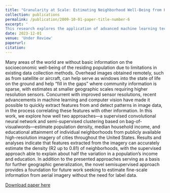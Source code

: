 ```yaml
---
title: "Granularity at Scale: Estimating Neighborhood Well-Being from High-Resolution Orthographic Imagery and Hybrid Learning"
collection: publications
permalink: /publication/2009-10-01-paper-title-number-6
excerpt: '
This research explores the application of advanced machine learning techniques, such as a supervised convolutional neural network and semi-supervised clustering, to accurately estimate population density, median household income, and educational attainment from high-resolution aerial imagery of various U.S. cities. The findings reveal that the developed models successfully capture neighborhood density, with the supervised approach demonstrating notable explanatory power in predicting population income and education levels. This work lays a foundation for further geographic generalization and presents a novel semi-supervised approach for extracting fine-scale information from aerial imagery without the need for extensive labeled data.'
date: 2023-12-01
venue: 'Under Review'
paperurl: 
citation: 
---
```

Many areas of the world are without basic information on the socioeconomic well-being of the residing population due to limitations in existing data collection methods. Overhead
images obtained remotely, such as from satellite or aircraft, can help serve as windows into the state of life on the ground
and help “fill in the gaps” where community information is
sparse, with estimates at smaller geographic scales requiring
higher resolution sensors. Concurrent with improved sensor resolutions, recent advancements in machine learning and computer
vision have made it possible to quickly extract features from
and detect patterns in image data, in the process correlating
these features with other information. In this work, we explore
how well two approaches—a supervised convolutional neural
network and semi-supervised clustering based on bag-of-visualwords—estimate population density, median household income,
and educational attainment of individual neighborhoods from
publicly available high-resolution imagery of cities throughout
the United States. Results and analyses indicate that features
extracted from the imagery can accurately estimate the density
(R2 up to 0.81) of neighborhoods, with the supervised approach
able to explain about half the variation in a population’s income
and education. In addition to the presented approaches serving
as a basis for further geographic generalization, the novel semisupervised approach provides a foundation for future work
seeking to estimate fine-scale information from aerial imagery
without the need for label data.

[Download paper here](https://arxiv.org/pdf/2309.16808.pdf)

